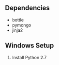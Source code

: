 Dependencies
------------

- bottle
- pymongo
- jinja2

Windows Setup
-------------

1) Install Python 2.7